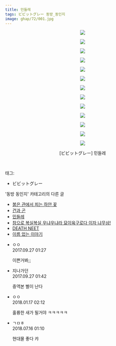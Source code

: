```yaml
---
title: 민들레
tags: ビビットグレー 동방_동인지
image: ghap/72/001.jpg
---
```

<div class="article">
<p style="text-align: center; clear: none; float: none;"><img src="{{ site.nasurl }}/ghap/72/001.jpg"/></p>
<p style="text-align: center; clear: none; float: none;"><img src="{{ site.nasurl }}/ghap/72/002.jpg"/></p>
<p style="text-align: center; clear: none; float: none;"><img src="{{ site.nasurl }}/ghap/72/003.jpg"/></p>
<p style="text-align: center; clear: none; float: none;"><img src="{{ site.nasurl }}/ghap/72/004.jpg"/></p>
<p style="text-align: center; clear: none; float: none;"><img src="{{ site.nasurl }}/ghap/72/005.jpg"/></p>
<p style="text-align: center; clear: none; float: none;"><img src="{{ site.nasurl }}/ghap/72/006.jpg"/></p>
<p style="text-align: center; clear: none; float: none;"><img src="{{ site.nasurl }}/ghap/72/007.jpg"/></p>
<p style="text-align: center; clear: none; float: none;"><img src="{{ site.nasurl }}/ghap/72/008.jpg"/></p>
<p style="text-align: center; clear: none; float: none;"><img src="{{ site.nasurl }}/ghap/72/009.jpg"/></p>
<p style="text-align: center; clear: none; float: none;"><img src="{{ site.nasurl }}/ghap/72/010.jpg"/></p>
<p style="text-align: center; clear: none; float: none;"><img src="{{ site.nasurl }}/ghap/72/011.jpg"/></p>
<p style="text-align: center; clear: none; float: none;"><img src="{{ site.nasurl }}/ghap/72/012.jpg"/></p>
<p style="text-align: center; clear: none; float: none;"><img src="{{ site.nasurl }}/ghap/72/013.jpg"/></p>
<p style="text-align: center; clear: none; float: none;">[ビビットグレー] 민들레</p>
<p><br/></p>
</div><div class="tagTrail">
<p>태그: </p>
<ul>
<li>ビビットグレー</li>
</ul>
</div><div class="another">
<p>'동방 동인지' 카테고리의 다른 글</p>
<ul>
<li><a href="/2016-06-16-ghap_74">붉은 관에서 피는 하얀 꽃</a></li>
<li><a href="/2016-06-16-ghap_73">건과 곤</a></li>
<li><a href="/2016-06-16-ghap_72">민들레</a></li>
<li><a href="/2016-06-16-ghap_71">참으로 복실복실 우냐우냐라 묘이육구로다 이자 냐무삼!</a></li>
<li><a href="/2016-06-16-ghap_70">DEATH NEET</a></li>
<li><a href="/2016-06-16-ghap_69">이름 없는 이야기</a></li>
</ul>
</div><div class="cb_module cb_fluid">
<div class="cb_wrt cb_profile">
<div class="comment">
<ul>
<li class="cb_thumb_off" id="comment15091285">
<div class="cb_comment_area">
<div class="cb_info_area">
<div class="cb_section">
<span class="cb_nick_name">ㅇㅇ</span>
</div>
<div class="cb_section">
<span class="cb_date">2017.09.27 01:27 </span>
</div>
</div>
<div class="cb_dsc_comment">
<p class="cb_dsc">
											이쁜거봐;;
										</p>
</div>
</div></li>
<li class="cb_thumb_off" id="comment15091296">
<div class="cb_comment_area">
<div class="cb_info_area">
<div class="cb_section">
<span class="cb_nick_name">지나가던</span>
</div>
<div class="cb_section">
<span class="cb_date">2017.09.27 01:42 </span>
</div>
</div>
<div class="cb_dsc_comment">
<p class="cb_dsc">
											중역본 삘이 난다
										</p>
</div>
</div></li>
<li class="cb_thumb_off" id="comment15176040">
<div class="cb_comment_area">
<div class="cb_info_area">
<div class="cb_section">
<span class="cb_nick_name">ㅇㅇ</span>
</div>
<div class="cb_section">
<span class="cb_date">2018.01.17 02:12 </span>
</div>
</div>
<div class="cb_dsc_comment">
<p class="cb_dsc">
											훌륭한 새가 될거야 ㅋㅋㅋㅋㅋ
										</p>
</div>
</div></li>
<li class="cb_thumb_off" id="comment15287488">
<div class="cb_comment_area">
<div class="cb_info_area">
<div class="cb_section">
<span class="cb_nick_name">ㄱㅁㅎ</span>
</div>
<div class="cb_section">
<span class="cb_date">2018.07.16 01:10 </span>
</div>
</div>
<div class="cb_dsc_comment">
<p class="cb_dsc">
											현대물 좋다 캬
										</p>
</div>
</div></li>
</ul>
</div>
</div><!-- commentList close -->
</div>